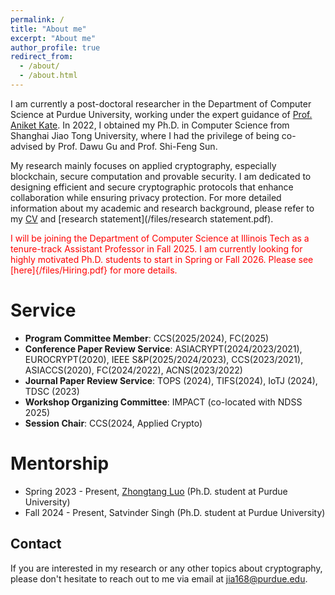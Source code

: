 ```yaml
---
permalink: /
title: "About me"
excerpt: "About me"
author_profile: true
redirect_from: 
  - /about/
  - /about.html
---
```


I am currently a post-doctoral researcher in the Department of Computer Science at Purdue University, working under the expert guidance of [Prof. Aniket Kate](https://www.cs.purdue.edu/homes/akate/). In 2022, I obtained my Ph.D. in Computer Science from Shanghai Jiao Tong University, where I had the privilege of being co-advised by Prof. Dawu Gu and Prof. Shi-Feng Sun.

My research mainly focuses on applied cryptography, especially blockchain, secure computation and provable security. I am dedicated to designing efficient and secure cryptographic protocols that enhance collaboration while ensuring privacy protection. For more detailed information about my academic and research background, please refer to my [CV](/files/resume.pdf) and [research statement](/files/research statement.pdf).

<p style="color:red">I will be joining the Department of Computer Science at Illinois Tech as a tenure-track Assistant Professor in Fall 2025. I am currently looking for highly motivated Ph.D. students to start in Spring or Fall 2026. Please see [here]{/files/Hiring.pdf} for more details.</p>



Service
======
- **Program Committee Member**: CCS(2025/2024), FC(2025) 
- **Conference Paper Review Service**: ASIACRYPT(2024/2023/2021), EUROCRYPT(2020), IEEE S&P(2025/2024/2023), CCS(2023/2021), ASIACCS(2020), FC(2024/2022), ACNS(2023/2022)
- **Journal Paper Review Service**: TOPS (2024), TIFS(2024), IoTJ (2024), TDSC (2023)
- **Workshop Organizing Committee**: IMPACT (co-located with NDSS 2025)
- **Session Chair**: CCS(2024, Applied Crypto)

<!-- For more info
------
More info about configuring academicpages can be found in [the guide](https://academicpages.github.io/markdown/). The [guides for the Minimal Mistakes theme](https://mmistakes.github.io/minimal-mistakes/docs/configuration/) (which this theme was forked from) might also be helpful. -->


Mentorship
======
- Spring 2023 - Present, [Zhongtang Luo](https://zhtluo.com/) (Ph.D. student at Purdue University)   
- Fall 2024 - Present, Satvinder Singh (Ph.D. student at Purdue University)


Contact
------
If you are interested in my research or any other topics about cryptography, please don't hesitate to reach out to me via email at jia168@purdue.edu.
